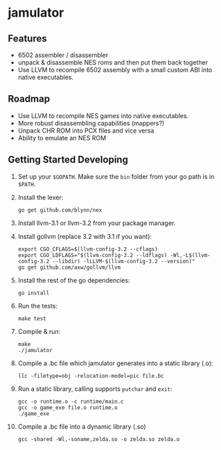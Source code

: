 # jamulator

## Features

 * 6502 assembler / disassembler
 * unpack & disassemble NES roms and then put them back together
 * Use LLVM to recompile 6502 assembly with a small custom ABI into
   native executables.

## Roadmap

 * Use LLVM to recompile NES games into native executables.
 * More robust disassembling capabilities (mappers?)
 * Unpack CHR ROM into PCX files and vice versa
 * Ability to emulate an NES ROM


## Getting Started Developing

1. Set up your `$GOPATH`. Make sure the `bin` folder from your go path
   is in `$PATH`.
2. Install the lexer:

    ```
    go get github.com/blynn/nex
    ```

3. Install llvm-3.1 or llvm-3.2 from your package manager.
4. Install gollvm (replace 3.2 with 3.1 if you want):

    ```
    export CGO_CFLAGS=$(llvm-config-3.2 --cflags)
    export CGO_LDFLAGS="$(llvm-config-3.2 --ldflags) -Wl,-L$(llvm-config-3.2 --libdir) -lLLVM-$(llvm-config-3.2 --version)"
    go get github.com/axw/gollvm/llvm
    ```

5. Install the rest of the go dependencies:

    ```
    go install
    ```

6. Run the tests:

    ```
    make test
    ```

7. Compile & run:

    ```
    make
    ./jamulator
    ```

8. Compile a .bc file which jamulator generates into a static library (.o):

    ```
    llc -filetype=obj -relocation-model=pic file.bc
    ```

9. Run a static library, calling supports `putchar` and `exit`:

    ```
    gcc -o runtime.o -c runtime/main.c
    gcc -o game_exe file.o runtime.o
    ./game_exe
    ```

10. Compile a .bc file into a dynamic library (.so)

    ```
    gcc -shared -Wl,-soname,zelda.so -o zelda.so zelda.o
    ```
